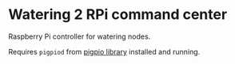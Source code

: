 # Watering 2 RPi command center

Raspberry Pi controller for watering nodes.

Requires `pigpiod` from [pigpio library](http://abyz.me.uk/rpi/pigpio) installed and running.
